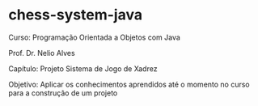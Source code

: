 # chess-system-java

Curso: Programação Orientada a Objetos com Java

Prof. Dr. Nelio Alves

Capítulo: Projeto Sistema de Jogo de Xadrez

Objetivo: Aplicar os conhecimentos aprendidos até o momento no curso para a construção de um projeto
